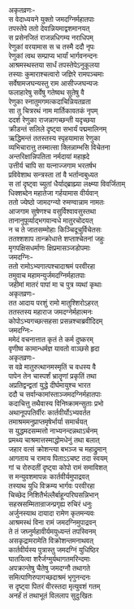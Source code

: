 अकृतव्रणः-  
स वेदाध्ययने युक्तो जमदग्निर्महातपाः  
तपस्तेपे ततो देवान्नियमाद्वशमानयत्  
स प्रसेनजितं राजन्नधिगम्य नराधिपम्  
रेणुकां वरयामास स च तस्मै ददौ नृपः  
रेणुकां त्वथ सम्प्राप्य भार्यां भार्गवनन्दनः  
आश्रमस्थस्तया सार्धं तपस्तेपेऽनुकूलया  
तस्याः कुमाराश्चत्वारो जज्ञिरे रामपञ्चमाः  
सर्वेषामजघन्यस्तु राम आसीज्जघन्यजः  
फलाहारेषु सर्वेषु गतेष्वथ सुतेषु वै  
रेणुका स्नातुमगमत्कदाचिन्नियतव्रता  
सा तु चित्ररथं नाम मार्तिकावतकं नृपम्  
ददर्श रेणुका राजन्नागच्छन्ती यदृच्छया  
क्रीडन्तं सलिले दृष्ट्वा सभार्यं पद्ममालिनम्  
ऋद्धिमन्तं ततस्तस्य स्पृहयामास रेणुका  
व्यभिचारात्तु तस्मात्सा क्लिन्नाम्भसि विचेतना  
अन्तरिक्षान्निपतिता नर्मदायां महाह्रदे  
उत्तीर्य चापि सा यत्नाज्जगाम भरतर्षभ  
प्रविवेशाथ सन्त्रस्ता तां वै भर्तान्वबुध्यत  
स तां दृष्ट्वा च्युतां धैर्याद्ब्राह्म्या लक्ष्म्या विवर्जिताम्  
धिक्शब्देन महातेजा गर्हयामास वीर्यवान्  
ततो ज्येष्ठो जामदग्न्यो रुमण्वान्नाम नामतः  
आजगाम सुषेणश्च वसुर्विश्वावसुस्तथा  
तानानुपूर्व्याद्भगवान्वधे मातुरचोदयत्  
न च ते जातसम्मोहाः किञ्चिदूचुर्विचेतसः  
ततश्शशाप तान्क्रोधात्ते शप्ताश्चेतनां जहुः  
मृगपक्षिसधर्माणः क्षिप्रमासञ्जडोपमाः  
जमदग्निः-  
ततो रामोऽभ्यगात्पश्चादाश्रमं परवीरहा  
तमुवाच महामन्युर्जमदग्निर्महातपाः  
जहीमां मातरं पापां मा च पुत्र व्यथां कृथाः  
अकृतव्रणः-  
तत आदाय परशुं रामो मातुश्शिरोऽहरत्  
ततस्तस्य महाराज जमदग्नेर्महात्मनः  
कोपोऽभ्यगच्छत्सहसा प्रसन्नश्चाब्रवीदिदम्  
जमदग्निः-  
ममेदं वचनात्तात कृतं ते कर्म दुष्करम्  
वृणीष्व कामान्धर्मज्ञ यावतो वाञ्छसे हृदा  
अकृतव्रणः-  
स वव्रे मातुरुत्थानमस्मृतिं च वधस्य वै  
पापेन तेन चास्पर्शं भ्रातॄणां प्रकृतिं तथा  
अप्रतिद्वन्द्वतां युद्धे दीर्घमायुश्च भारत  
ददौ च सर्वान्कामांस्ताञ्जमदग्निर्महातपाः  
कदाचित्तु तथैवास्य विनिष्क्रामन्सुताः प्रभो  
अथानूपपतिर्वीरः कार्तवीर्योऽभ्यवर्तत  
तमाश्रममनुप्राप्तमृषेर्भार्या समार्चयत्  
स युद्धमदसम्मत्तो नाभ्यनन्दन्नथाऽर्चनम्  
प्रमथ्य चाश्रमात्तस्माद्धोमधेनुं तथा बलात्  
जहार वत्सं क्रोशन्त्या बभञ्ज च महाद्रुमान्  
आगताय च रामाय पिताऽऽचष्ट तदा स्वयम्  
गां च रोरुदतीं दृष्ट्वा कोपो रामं समाविशत्  
स मन्युवशमापन्नः कार्तवीर्यमुपाद्रवत्  
तस्याथ युधि विक्रम्य भार्गवः परवीरहा  
चिच्छेद निशितैर्भल्लैर्बाहून्परिघसन्निभान्  
सहस्रसम्मितान्राजन्प्रगृह्य रुचिरं धनुः  
अर्जुनस्याथ दायादा रामेण कृतमन्यवः  
आश्रमस्थं विना रामं जमदग्निमुपाद्रवन्  
ते तं जघ्नुर्महावीर्यमयुध्यन्तं तपस्विनम्  
असकृद्रामरामेति विक्रोशन्तमनाथवत्  
कार्तवीर्यस्य पुत्रास्तु जमदग्निं युधिष्ठिर  
घातयित्वा शरैर्जग्मुर्यथागतमरिन्दमाः  
अपक्रान्तेषु चैतेषु जमदग्नौ तथागते  
समित्पाणिरुपागच्छदाश्रमं भृगुनन्दनः  
स दृष्ट्वा पितरं वीरस्तदा मृत्युवशं गतम्  
अनर्हं तं तथाभूतं विललाप सुदुःखितः  
